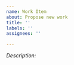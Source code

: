 ```yaml
---
name: Work Item
about: Propose new work
title: ''
labels: ''
assignees: ''

---
```


*Description:*

